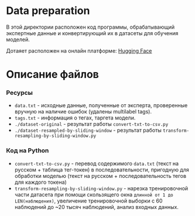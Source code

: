 # Data preparation

В этой директории расположен код программы, обрабатывающий экспертные данные и конвертирующий их в датасеты для обучения моделей.

Дотаяет расположен на онлайн платформе: [Hugging Face](https://huggingface.co/datasets/disk0dancer/ru_sentances_pos)

# Описание файлов

### Ресурсы

- `data.txt` - исходные данные, полученные от эксперта, проверенные вручную на наличие ошибок (удалены multilabel tags).
- `tags.txt` - информация о тегах, таргета модели.
- `./dataset-original` - результат работы `convert-txt-to-csv.py`
- `./dataset-resampled-by-sliding-window` - результат работы `transform-resampling-by-sliding-window.py`

### Код на Python

- `convert-txt-to-csv.py` - перевод содержимого `data.txt` (текст на русском + таблица тег-токен) в последовательности, пригодную для обработки моделью (текст на русском + последовательность тегов для каждого токена)
- `transform-resampling-by-sliding-window.py` - нарезка тренировочной части датасета при помощи скользящего окна `длинной от 1 до LEN(наблюдения)`, увеличение тренировочной выборки с 60 наблюдений до ~20 тысяч наблюдений, анализ входных данных.

